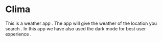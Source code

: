 # Clima
This is a weather app . The app will give the weather of the location you search . In this app we have also used the dark mode for best user experience .
